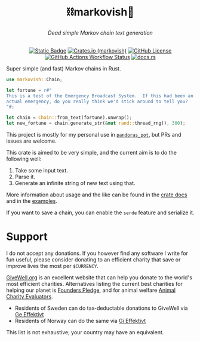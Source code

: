 <div align="center">
    <h1>⛓️markovish💬</h1>
    <i>Dead simple Markov chain text generation</i>
<br />
<br />

[![Static Badge](https://img.shields.io/badge/GitHub-ginger51011%2Fmarkovish-FFA400?style=flat&logo=github)](https://github.com/ginger51011/markovish)
[![Crates.io (markovish)](https://img.shields.io/crates/v/markovish)](https://crates.io/crates/markovish)
[![GitHub License](https://img.shields.io/github/license/ginger51011/markovish)](https://github.com/ginger51011/markovish/blob/main/LICENSE)
[![GitHub Actions Workflow Status](https://img.shields.io/github/actions/workflow/status/ginger51011/markovish/rust.yml)](https://github.com/ginger51011/markovish/actions/)
[![docs.rs](https://img.shields.io/docsrs/markovish)](https://docs.rs/markovish/latest/markovish/)
</div>

Super simple (and fast) Markov chains in Rust.

```rust
use markovish::Chain;

let fortune = r#"
This is a test of the Emergency Broadcast System.  If this had been an
actual emergency, do you really think we'd stick around to tell you?
"#;

let chain = Chain::from_text(fortune).unwrap();
let new_fortune = chain.generate_str(&mut rand::thread_rng(), 300);
```

This project is mostly for my personal use in [`pandoras_pot`](https://github.com/ginger51011/pandoras_pot/), but PRs
and issues are welcome.

This crate is aimed to be very simple, and the current aim is to do the following well:

1. Take some input text.
2. Parse it.
3. Generate an infinite string of new text using that.

More information about usage and the like can be found in the [crate docs](https://docs.rs/markovish/latest/markovish/)
and in the [examples](./examples).

If you want to save a chain, you can enable the `serde` feature and serialize it.

# Support

I do not accept any donations. If you however find any software I
write for fun useful, please consider donating to an efficient charity that
save or improve lives the most per `$CURRENCY`.

[GiveWell.org](https://givewell.org) is an excellent website that can help you
donate to the world's most efficient charities. Alternatives listing the current
best charities for helping our planet is [Founders Pledge](https://www.founderspledge.com/funds/climate-change-fund), and for
animal welfare [Animal Charity Evaluators](https://animalcharityevaluators.org/donation-advice/recommended-charity-fund/).

- Residents of Sweden can do tax-deductable donations to GiveWell via [Ge Effektivt](https://geeffektivt.se)
- Residents of Norway can do the same via [Gi Effektivt](https://gieffektivt.no/)

This list is not exhaustive; your country may have an equivalent.
